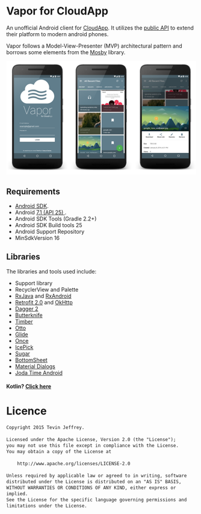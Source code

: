 # Vapor for CloudApp
An unofficial Android client for [CloudApp](https://www.getcloudapp.com/). It utilizes the [public API](http://developer.getcloudapp.com/) to extend their platform to modern android phones. 

Vapor follows a Model-View-Presenter (MVP) architectural pattern and borrows some elements from the [Mosby](http://hannesdorfmann.com/mosby/) library.

<p align="center">
    <img src="assets/github-banner.png" alt="Screenshots"/>
</p>

## Requirements

- [Android SDK](http://developer.android.com/sdk/index.html).
- Android [7.1 (API 25) ](http://developer.android.com/tools/revisions/platforms.html).
- Android SDK Tools (Gradle 2.2+)
- Android SDK Build tools 25
- Android Support Repository
- MinSdkVersion 16

## Libraries

The libraries and tools used include:

- Support library
- RecyclerView and Palette
- [RxJava](https://github.com/ReactiveX/RxJava) and [RxAndroid](https://github.com/ReactiveX/RxAndroid) 
- [Retrofit 2.0](http://square.github.io/retrofit/) and [OkHttp](https://github.com/square/okhttp)
- [Dagger 2](http://google.github.io/dagger/)
- [Butterknife](https://github.com/JakeWharton/butterknife)
- [Timber](https://github.com/JakeWharton/timber)
- [Otto](http://square.github.io/otto/) 
- [Glide](https://github.com/bumptech/glide)
- [Once](https://github.com/jonfinerty/Once)
- [IcePick](https://github.com/frankiesardo/icepick)
- [Sugar](https://github.com/satyan/sugar)
- [BottomSheet](https://github.com/Flipboard/bottomsheet)
- [Material Dialogs](https://github.com/afollestad/material-dialogs)
- [Joda Time Android](https://github.com/dlew/joda-time-android)

#### Kotlin? [Click here](https://github.com/tevjef/Vapor/tree/kotlin)

# Licence

```
Copyright 2015 Tevin Jeffrey.

Licensed under the Apache License, Version 2.0 (the "License");
you may not use this file except in compliance with the License.
You may obtain a copy of the License at

    http://www.apache.org/licenses/LICENSE-2.0

Unless required by applicable law or agreed to in writing, software
distributed under the License is distributed on an "AS IS" BASIS,
WITHOUT WARRANTIES OR CONDITIONS OF ANY KIND, either express or implied.
See the License for the specific language governing permissions and
limitations under the License.
```
